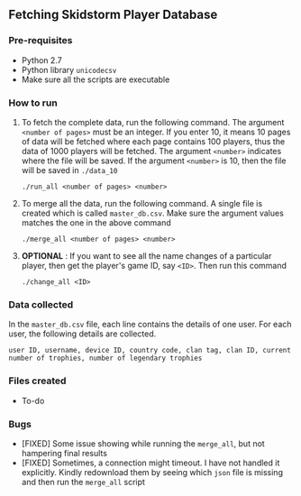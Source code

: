 ## Fetching Skidstorm Player Database

### Pre-requisites

* Python 2.7
* Python library `unicodecsv`
* Make sure all the scripts are executable

### How to run

1. To fetch the complete data, run the following command. The argument `<number of pages>` must be an integer. If you enter 10, it means 10 pages of data will be fetched where each page contains 100 players, thus the data of 1000 players will be fetched. The argument `<number>` indicates where the file will be saved. If the argument `<number>` is 10, then the file will be saved in `./data_10`

	```
	./run_all <number of pages> <number>
	```

2. To merge all the data, run the following command. A single file is created which is called `master_db.csv`. Make sure the argument values matches the one in the above command

	```
	./merge_all <number of pages> <number>
	```

3. **OPTIONAL** : If you want to see all the name changes of a particular player, then get the player's game ID, say `<ID>`. Then run this command

	```
	./change_all <ID>
	```

### Data collected

In the `master_db.csv` file, each line contains the details of one user. For each user, the following details are collected.

`user ID, username, device ID, country code, clan tag, clan ID, current number of trophies, number of legendary trophies`

### Files created

* To-do

### Bugs

* [FIXED] Some issue showing while running the `merge_all`, but not hampering final results
* [FIXED] Sometimes, a connection might timeout. I have not handled it explicitly. Kindly redownload them by seeing which `json` file is missing and then run the `merge_all` script
